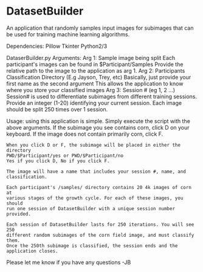 # DatasetBuilder
An application that randomly samples input images for subimages that can be used for 
training machine learning algorithms.

Dependencies:
    Pillow
    Tkinter
    Python2/3

DataserBuilder.py Arguments:
    Arg 1: Sample image being split
        Each participant's images can be found in $Participant/Samples
        Provide the relative path to the image to the application as arg 1.
    Arg 2: Participants Classification Directory (E.g Jayson, Trey, etc)
        Basically, just provide your first name as the second argument
        This allows the application to know where you store your classified images
    Arg 3: Session # (eg 1, 2 ...)
        Session# is used to differentiate subimages from different training sessions.
        Provide an integer (1-20) identifying your current session.
        Each image should be split 250 times over 1 session.

Usage:
    using this application is simple. Simply execute the script with
    the above arguments. If the subimage you see contains corn, click D 
    on your keyboard. If the image does not contain primarily corn, click F.
    
    When you click D or F, the subimage will be placed in either the directory
    PWD/$Participant/yes or PWD/$Participant/no
    Yes if you click D, No if you click F.

    The image will have a name that includes your session #, name, and classification.

    Each participant's /samples/ directory contains 20 4k images of corn at
    various stages of the growth cycle. For each of these images, you should
    run one session of DatasetBuilder with a unique session number provided.

    Each session of DatasetBuilder lasts for 250 iterations. You will see 250 
    different random subimages of the corn field image, and must classify them.
    Once the 250th subimage is classified, the session ends and the application closes.
    
Please let me know if you have any questions
-JB

